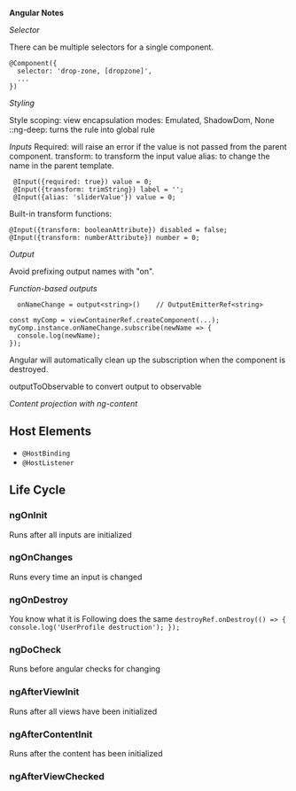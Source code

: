 **Angular Notes**

*Selector*

There can be multiple selectors for a single component.
```
@Component({
  selector: 'drop-zone, [dropzone]',
  ...
})
```

*Styling*

Style scoping: view encapsulation modes: Emulated, ShadowDom, None
::ng-deep: turns the rule into global rule

*Inputs*
Required: will raise an error if the value is not passed from the parent component.
transform: to transform the input value
alias: to change the name in the parent template.

```
 @Input({required: true}) value = 0;
 @Input({transform: trimString}) label = '';
 @Input({alias: 'sliderValue'}) value = 0;
```
Built-in transform functions:
```
@Input({transform: booleanAttribute}) disabled = false;
@Input({transform: numberAttribute}) number = 0;
```

*Output*

Avoid prefixing output names with "on".

*Function-based outputs*

```
  onNameChange = output<string>()    // OutputEmitterRef<string>

const myComp = viewContainerRef.createComponent(...);
myComp.instance.onNameChange.subscribe(newName => {
  console.log(newName);
});
```
Angular will automatically clean up the subscription when the component is destroyed.

outputToObservable to convert output to observable

*Content projection with ng-content*

## Host Elements
- `@HostBinding`
- `@HostListener`

## Life Cycle
### ngOnInit
Runs after all inputs are initialized
### ngOnChanges
Runs every time an input is changed
### ngOnDestroy
You know what it is
Following does the same
`destroyRef.onDestroy(() => {
      console.log('UserProfile destruction');
    });
`
### ngDoCheck
Runs before angular checks for changing
### ngAfterViewInit
Runs after all views have been initialized
### ngAfterContentInit
Runs after the content has been initialized
### ngAfterViewChecked




